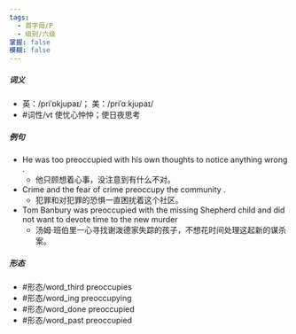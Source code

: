 ```yaml
---
tags:
  - 首字母/P
  - 级别/六级
掌握: false
模糊: false
---
```

##### 词义
- 英：/priˈɒkjupaɪ/； 美：/priˈɑːkjupaɪ/
- #词性/vt  使忧心忡忡；使日夜思考
##### 例句
- He was too preoccupied with his own thoughts to notice anything wrong .
	- 他只顾想着心事，没注意到有什么不对。
- Crime and the fear of crime preoccupy the community .
	- 犯罪和对犯罪的恐惧一直困扰着这个社区。
- Tom Banbury was preoccupied with the missing Shepherd child and did not want to devote time to the new murder
	- 汤姆·班伯里一心寻找谢泼德家失踪的孩子，不想花时间处理这起新的谋杀案。
##### 形态
- #形态/word_third preoccupies
- #形态/word_ing preoccupying
- #形态/word_done preoccupied
- #形态/word_past preoccupied
